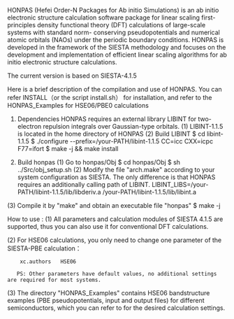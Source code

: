 HONPAS (Hefei Order-N Packages for Ab initio Simulations) is an ab initio electronic structure calculation software package 
for linear scaling first-principles density functional theory (DFT) calculations of large-scale systems with standard norm-
conserving pseudopotentials and numerical atomic orbitals (NAOs) under the periodic boundary conditions. 
HONPAS is developed in the framework of the SIESTA methodology and focuses on the development and implementation 
of efficient linear scaling algorithms for ab initio electronic structure calculations. 

The current version is based on SIESTA-4.1.5

 Here is a brief description of the compilation and use of HONPAS.
  You can refer INSTALL（or the script install.sh） for installation, and refer to the HONPAS_Examples for HSE06/PBE0 calculations

1. Dependencies
  HONPAS requires an external library LIBINT for two-electron repulsion integrals over Gaussian-type orbitals.
 (1) LIBINT-1.1.5 is located in the home directory of HONPAS
 (2) Build LIBINT
  $ cd libint-1.1.5
  $ ./configure --prefix=/your-PATH/libint-1.1.5 CC=icc CXX=icpc F77=ifort
  $ make -j && make install

2. Build honpas
 (1) Go to honpas/Obj
   $ cd honpas/Obj
   $ sh ../Src/obj_setup.sh
 (2) Modify the file "arch.make" according to your system configuration as SIESTA.
   The only difference is that HONPAS requires an additionally calling path of LIBINT.
    LIBINT_LIBS=/your-PATH/libint-1.1.5/lib/libderiv.a /your-PATH/libint-1.1.5/lib/libint.a

 (3) Compile it by "make" and obtain an executable file "honpas"
   $ make -j

 
How to use :
 (1) All parameters and calculation modules of SIESTA 4.1.5 are supported, thus you can also use it for conventional DFT calculations.

 (2) For HSE06 calculations, you only need to change one parameter of the SIESTA-PBE calculation：

        xc.authors   HSE06

       PS: Other parameters have default values, no additional settings are required for most systems.

 (3) The directory "HONPAS_Examples" contains HSE06 bandstructure examples (PBE pseudopotentials, 
     input and output files) for different semiconductors, which you can refer to for the desired calculation settings.


